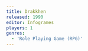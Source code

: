 ```yaml
---
title: Drakkhen
released: 1990
editor: Infogrames
players: 1
genres:
  - 'Role Playing Game (RPG)'
---
```

